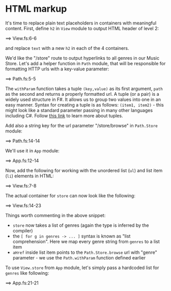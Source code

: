 # HTML markup

It's time to replace plain text placeholders in containers with meaningful content.
First, define `h2` in `View` module to output HTML header of level 2:

==> View.fs:6-6

and replace `text` with a new `h2` in each of the 4 containers.

We'd like the "/store" route to output hyperlinks to all genres in our Music Store.
Let's add a helper function in `Path` module, that will be responsible for formatting HTTP urls with a key-value parameter:

==> Path.fs:5-5

The `withParam` function takes a tuple `(key,value)` as its first argument, `path` as the second and returns a properly formatted url.
A tuple (or a pair) is a widely used structure in F#. It allows us to group two values into one in an easy manner. 
Syntax for creating a tuple is as follows: `(item1, item2)` - this might look like a standard parameter passing in many other languages including C#.
Follow [this link](http://fsharpforfunandprofit.com/posts/tuples/) to learn more about tuples.

Add also a string key for the url parameter "/store/browse" in `Path.Store` module:

==> Path.fs:14-14

We'll use it in `App` module:

==> App.fs:12-14

Now, add the following for working with the unordered list (`ul`) and list item (`li`) elements in HTML:

==> View.fs:7-8

The actual container for `store` can now look like the following:

==> View.fs:14-23

Things worth commenting in the above snippet:

- `store` now takes a list of genres (again the type is inferred by the compiler)
- the `[ for g in genres -> ... ]` syntax is known as "list comprehension". Here we map every genre string from `genres` to a list item
- `aHref` inside list item points to the `Path.Store.browse` url with "genre" parameter - we use the `Path.withParam` function defined earlier

To use `View.store` from `App` module, let's simply pass a hardcoded list for `genres` like following:

==> App.fs:21-21

